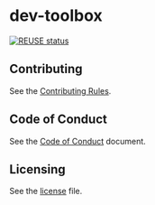 # dev-toolbox

[![REUSE status](https://api.reuse.software/badge/github.com/kyma-project/dev-toolbox)](https://api.reuse.software/info/github.com/kyma-project/dev-toolbox)

## Contributing
<!--- mandatory section - do not change this! --->

See the [Contributing Rules](CONTRIBUTING.md).

## Code of Conduct
<!--- mandatory section - do not change this! --->

See the [Code of Conduct](CODE_OF_CONDUCT.md) document.

## Licensing
<!--- mandatory section - do not change this! --->

See the [license](./LICENSE) file.
